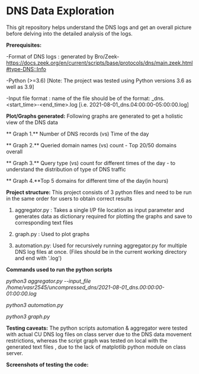 # DNS Data Exploration

This git repository helps understand the DNS logs and get an overall picture before delving into the detailed analysis of the logs.

**Prerequisites:**

-Format of DNS logs : generated by Bro/Zeek- https://docs.zeek.org/en/current/scripts/base/protocols/dns/main.zeek.html#type-DNS::Info 

-Python (>=3.6) [Note: The project was tested using Python versions 3.6 as well as 3.9]

-Input file format : name of the file should be of the format: <date>_dns.<start_time>-<end_time>.log [i.e. 2021-08-01_dns.04:00:00-05:00:00.log]

**Plot/Graphs generated:**
Following graphs are generated to get a holistic view of the DNS data
  
**  Graph 1.** Number of DNS records (vs) Time of the day
  
**  Graph 2.** Queried domain names (vs) count - Top 20/50 domains overall
  
**  Graph 3.** Query type (vs) count for different times of the day - to understand the distribution of type of DNS traffic
  
**  Graph 4.**Top 5 domains for different time of the day(in hours)
  
**Project structure:**
This project consists of 3 python files and need to be run in the same order for users to obtain correct results
  
1. aggregator.py : Takes a single I/P file location as input parameter and generates data as dictionary required for plotting the graphs and save to corresponding text files 
  
2. graph.py : Used to plot graphs
  
3. automation.py: Used for recursively running aggregator.py for multiple DNS log files at once. (Files should be in the current working directory and end with '.log')
  
**Commands used to run the python scripts**
  
  <em>python3 aggregator.py --input_file /home/vasr2545/uncompressed_dns/2021-08-01_dns.00:00:00-01:00:00.log</em>
  
  <em>python3 automation.py</em>
  
  <em>python3 graph.py</em>
  
**Testing caveats:** 
  The python scripts automation & aggregator were tested with actual CU DNS log files on class server due to the DNS data movement restrictions, whereas the script graph was tested on local with the generated text files , due to the lack of matplotlib python module on class server.
  
**Screenshots of testing the code:**
  
  
